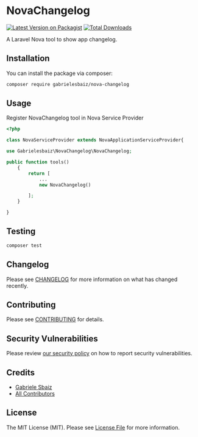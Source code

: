 # NovaChangelog

[![Latest Version on Packagist](https://img.shields.io/packagist/v/gabrielesbaiz/nova-changelog.svg?style=flat-square)](https://packagist.org/packages/gabrielesbaiz/nova-changelog)
[![Total Downloads](https://img.shields.io/packagist/dt/gabrielesbaiz/nova-changelog.svg?style=flat-square)](https://packagist.org/packages/gabrielesbaiz/nova-changelog)

A Laravel Nova tool to show app changelog.

## Installation

You can install the package via composer:

```bash
composer require gabrielesbaiz/nova-changelog
```

## Usage

Register NovaChangelog tool in Nova Service Provider

```php
<?php

class NovaServiceProvider extends NovaApplicationServiceProvider{

use Gabrielesbaiz\NovaChangelog\NovaChangelog;

public function tools()
    {
        return [
            ...
            new NovaChangelog()

        ];
    }

}

```

## Testing

```bash
composer test
```

## Changelog

Please see [CHANGELOG](CHANGELOG.md) for more information on what has changed recently.

## Contributing

Please see [CONTRIBUTING](CONTRIBUTING.md) for details.

## Security Vulnerabilities

Please review [our security policy](../../security/policy) on how to report security vulnerabilities.

## Credits

- [Gabriele Sbaiz](https://github.com/gabrielesbaiz)
- [All Contributors](../../contributors)

## License

The MIT License (MIT). Please see [License File](LICENSE.md) for more information.
